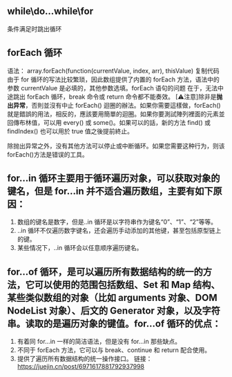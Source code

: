 <!--
 * @Author: your name
 * @Date: 2021-06-09 13:46:52
 * @LastEditTime: 2021-06-11 18:08:13
 * @LastEditors: Please set LastEditors
 * @Description: In User Settings Edit
 * @FilePath: /methodsAccumulation/JS/78.md
-->
## while\do...while\for
条件满足时跳出循环

## forEach 循环
语法：
array.forEach(function(currentValue, index, arr), thisValue)
复制代码
由于 for 循环的写法比较繁琐，因此数组提供了内置的 forEach 方法，语法中的参数
currentValue 是必填的，其他参数选填。forEach 语句的问题
在于，无法中途跳出 forEach 循环，break 命令或 return 命令都不能奏效。
[⚠注意]除非是<b>抛出异常</b>，否則並沒有中止 forEach() 迴圈的辦法。如果你需要這樣做，forEach() 就是錯誤的用法，相反的，應該要用簡單的迴圈。如果你要測試陣列裡面的元素並回傳布林值，可以用 every() 或 some()。如果可以的話，新的方法 find() 或 findIndex() 也可以用於 true 值之後提前終止。
<!-- 需要中止的情况最好不用foreach -->
除抛出异常之外，没有其他方法可以停止或中断循环。如果您需要这种行为，则该forEach()方法是错误的工具。
## for…in 循环主要用于循环遍历对象，可以获取对象的键名，但是 for…in 并不适合遍历数组，主要有如下原因：
1. 数组的键名是数字，但是..in 循环是以字符串作为键名“0”、“1”、“2”等等。
2. ..in 循环不仅遍历数字键名，还会遍历手动添加的其他键，甚至包括原型链上的键。
3. 某些情况下，..in 循环会以任意顺序遍历键名。

## for...of 循环，是可以遍历所有数据结构的统一的方法，它可以使用的范围包括数组、Set 和 Map 结构、某些类似数组的对象（比如 arguments 对象、DOM NodeList 对象）、后文的 Generator 对象，以及字符串。读取的是遍历对象的键值。for...of 循环的优点：
1. 有着同 for...in 一样的简洁语法，但是没有 for...in 那些缺点。
2. 不同于 forEach 方法，它可以与 break、continue 和 return 配合使用。
3. 提供了遍历所有数据结构的统一操作接口。
链接：https://juejin.cn/post/6971617881792937998
